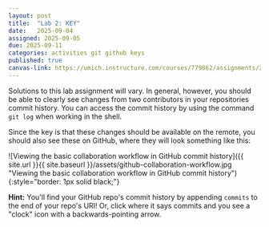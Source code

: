 ```yaml
---
layout: post
title:  "Lab 2: KEY"
date:   2025-09-04
assigned: 2025-09-05
due: 2025-09-11
categories: activities git github keys
published: true
canvas-link: https://umich.instructure.com/courses/779862/assignments/2885598
---
```


Solutions to this lab assignment will vary. In general, however, you
should be able to clearly see changes from two contributors in your
repositories commit history. You can access the commit history by using
the command `git log` when working in the shell.

Since the key is that these changes should be available on the remote,
you should also see these on GitHub, where they will look something like this:

![Viewing the basic collaboration workflow in GitHub commit history]({{ site.url }}{{ site.baseurl }}/assets/github-collaboration-workflow.jpg "Viewing the basic collaboration workflow in GitHub commit history"){:style="border: 1px solid black;"}

**Hint:** You'll find your GitHub repo's commit history by appending `commits` to the end of your repo's URI! Or, click where it says commits and you see a "clock" icon with a backwards-pointing arrow.